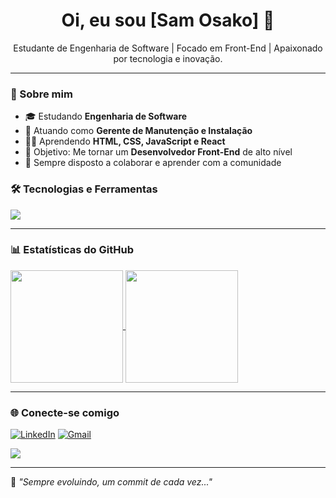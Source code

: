 
 <h1 align="center">Oi, eu sou [Sam Osako] 👋</h1>

<p align="center">
  Estudante de Engenharia de Software | Focado em Front-End | Apaixonado por tecnologia e inovação.
</p>

---

### 🚀 Sobre mim

- 🎓 Estudando **Engenharia de Software**
- 💼 Atuando como **Gerente de Manutenção e Instalação**
- 👨‍💻 Aprendendo **HTML, CSS, JavaScript e React**
- 🎯 Objetivo: Me tornar um **Desenvolvedor Front-End** de alto nível
- 💬 Sempre disposto a colaborar e aprender com a comunidade

### 🛠️ Tecnologias e Ferramentas

<img src="https://skillicons.dev/icons?i=html,css,js,react,github,git,vscode" />

---

### 📊 Estatísticas do GitHub

<a href="https://github.com/seuUsuario">
  <img height=180 align="center" src="https://github-readme-stats.vercel.app/api?username=seuUsuario&show_icons=true&theme=radical" />
</a>
<a href="https://github.com/seuUsuario">
  <img height=180 align="center" src="https://github-readme-stats.vercel.app/api/top-langs?username=seuUsuario&layout=compact&langs_count=8&theme=radical" />
</a>

---

### 🌐 Conecte-se comigo

[![LinkedIn](https://img.shields.io/badge/LinkedIn-blue?logo=linkedin&logoColor=white)](www.linkedin.com/in/samosako)
[![Gmail](https://img.shields.io/badge/Gmail-red?logo=gmail&logoColor=white)](mailto:osakosam58@gmail.com)
<div>
<a href="https://instagram.com/sammg.o" target="_blank"><img src="https://img.shields.io/badge/-Instagram-%23E4405F?style=for-the-badge&logo=instagram&logoColor=white" target="_blank"></a>

---

🧠 *"Sempre evoluindo, um commit de cada vez..."*
